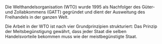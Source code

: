 Die Welthandelsorganisation (WTO) wurde 1995 als Nachfolger des Güter- und Zollabkommens (GATT) gegründet und dient der Ausweitung des Freihandels in der ganzen Welt.

Die Arbeit in der WTO ist nach vier Grundprinzipien strukturiert: Das Prinzip der Meitsbegünstigung gewährt, dass jeder Staat die selben Handelsvorteile bekommen muss wie der meistbegünstigte Staat.